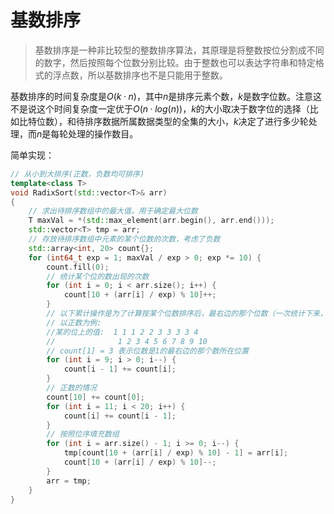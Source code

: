# 基数排序

> 基数排序是一种非比较型的整数排序算法，其原理是将整数按位分割成不同的数字，然后按照每个位数分别比较。由于整数也可以表达字符串和特定格式的浮点数，所以基数排序也不是只能用于整数。

基数排序的时间复杂度是$O(k·n)$，其中$n$是排序元素个数，$k$是数字位数。注意这不是说这个时间复杂度一定优于$O(n·log(n))$，$k$的大小取决于数字位的选择（比如比特位数），和待排序数据所属数据类型的全集的大小，$k$决定了进行多少轮处理，而$n$是每轮处理的操作数目。

简单实现：

```cpp
// 从小到大排序(正数，负数均可排序)
template<class T>
void RadixSort(std::vector<T>& arr)
{
    // 求出待排序数组中的最大值，用于确定最大位数
    T maxVal = *(std::max_element(arr.begin(), arr.end()));
    std::vector<T> tmp = arr;
    // 存放待排序数组中元素的某个位数的次数，考虑了负数
    std::array<int, 20> count{};
    for (int64_t exp = 1; maxVal / exp > 0; exp *= 10) {
        count.fill(0);
        // 统计某个位的数出现的次数
        for (int i = 0; i < arr.size(); i++) {
            count[10 + (arr[i] / exp) % 10]++;
        }
        // 以下累计操作是为了计算按某个位数排序后，最右边的那个位数（一次统计下来，可能存在位数相同的情况）的位置
        // 以正数为例:
        //某的位上的值:  1 1 1 2 2 3 3 3 3 4
        //              1 2 3 4 5 6 7 8 9 10
        // count[1] = 3 表示位数是1的最右边的那个数所在位置
        for (int i = 9; i > 0; i--) {
            count[i - 1] += count[i];
        }
        // 正数的情况
        count[10] += count[0];
        for (int i = 11; i < 20; i++) {
            count[i] += count[i - 1];
        }
        // 按照位序填充数组
        for (int i = arr.size() - 1; i >= 0; i--) {
            tmp[count[10 + (arr[i] / exp) % 10] - 1] = arr[i];
            count[10 + (arr[i] / exp) % 10]--;
        }
        arr = tmp;
    }
}
```